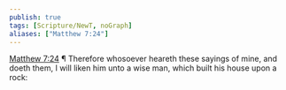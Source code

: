```yaml
---
publish: true
tags: [Scripture/NewT, noGraph]
aliases: ["Matthew 7:24"]
---
```

[Matthew 7:24](https://churchofjesuschrist.org/study/scriptures/nt/matt/7?lang=eng&id=p24#p24) ¶ Therefore whosoever heareth these sayings of mine, and doeth them, I will liken him unto a wise man, which built his house upon a rock:
